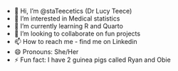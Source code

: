 - 👋 Hi, I’m @staTeecetics (Dr Lucy Teece)
- 👀 I’m interested in Medical statistics
- 🌱 I’m currently learning R and Quarto
- 💞️ I’m looking to collaborate on fun projects
- 📫 How to reach me - find me on Linkedin 
- 😄 Pronouns: She/Her
- ⚡ Fun fact: I have 2 guinea pigs called Ryan and Obie

<!---
staTeecetics/staTeecetics is a ✨ special ✨ repository because its `README.md` (this file) appears on your GitHub profile.
You can click the Preview link to take a look at your changes.
--->
